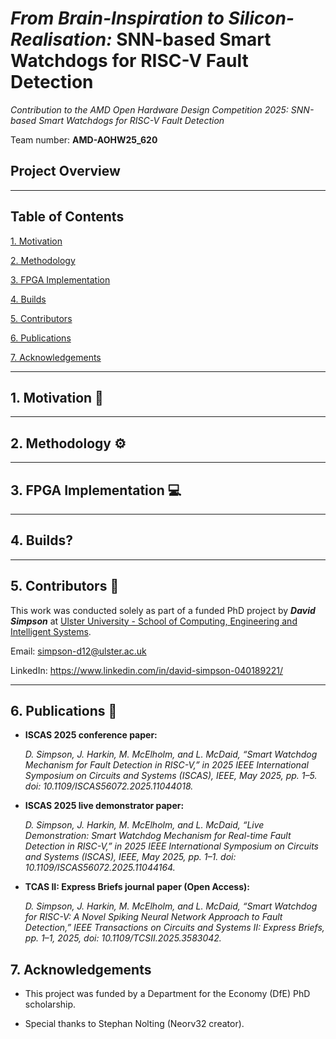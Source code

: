 # *From Brain-Inspiration to Silicon-Realisation:* SNN-based Smart Watchdogs for RISC-V Fault Detection

*Contribution to the AMD Open Hardware Design Competition 2025: SNN-based Smart Watchdogs for RISC-V Fault Detection*

Team number: **AMD-AOHW25_620**

## Project Overview

---

## Table of Contents

[1. Motivation](#1-motivation)

[2. Methodology](#2-methodology)

[3. FPGA Implementation](#3-fpga-implementation)

[4. Builds](#4-builds)

[5. Contributors](#5-contributors)

[6. Publications](#6-publications)

[7. Acknowledgements](#7-acknowledgements)

---

## 1. Motivation 🧠

---

## 2. Methodology ⚙️

---

## 3. FPGA Implementation 💻

---

## 4. Builds?

---

## 5. Contributors 🤝

This work was conducted solely as part of a funded PhD project by ***David Simpson*** at [Ulster University - School of Computing, Engineering and Intelligent Systems](https://www.ulster.ac.uk/faculties/computing-engineering-and-the-built-environment/computing-engineering-intelligent-systems).

Email: simpson-d12@ulster.ac.uk 

LinkedIn: https://www.linkedin.com/in/david-simpson-040189221/

---

## 6. Publications 📃

- **ISCAS 2025 conference paper:**

    *D. Simpson, J. Harkin, M. McElholm, and L. McDaid, “Smart Watchdog Mechanism for Fault Detection in RISC-V,” in 2025 IEEE International Symposium on Circuits and Systems (ISCAS), IEEE, May 2025, pp. 1–5. doi: 10.1109/ISCAS56072.2025.11044018.*

- **ISCAS 2025 live demonstrator paper:**

    *D. Simpson, J. Harkin, M. McElholm, and L. McDaid, “Live Demonstration: Smart Watchdog Mechanism for Real-time Fault Detection in RISC-V,” in 2025 IEEE International Symposium on Circuits and Systems (ISCAS), IEEE, May 2025, pp. 1–1. doi: 10.1109/ISCAS56072.2025.11044164.*

- **TCAS II: Express Briefs journal paper (Open Access):**

    *D. Simpson, J. Harkin, M. McElholm, and L. McDaid, “Smart Watchdog for RISC-V: A Novel Spiking Neural Network Approach to Fault Detection,” IEEE Transactions on Circuits and Systems II: Express Briefs, pp. 1–1, 2025, doi: 10.1109/TCSII.2025.3583042.*

## 7. Acknowledgements 

- This project was funded by a Department for the Economy (DfE) PhD scholarship.

- Special thanks to Stephan Nolting (Neorv32 creator).

